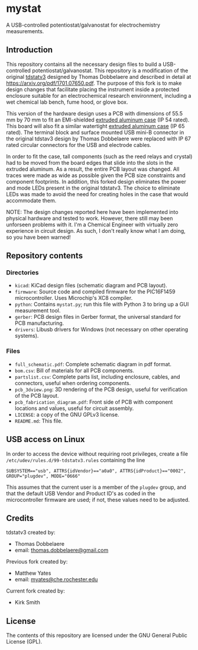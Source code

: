 # mystat

A USB-controlled potentiostat/galvanostat for electrochemistry measurements.

## Introduction
This repository contains all the necessary design files to build a USB-controlled potentiostat/galvanostat.  This repository is a modification of the original [tdstatv3](https://github.com/thomasdob/tdstatv3) designed by Thomas Dobbelaere and described in detail at https://arxiv.org/pdf/1701.07650.pdf.  The purpose of this fork is to make design changes that facilitate placing the instrument inside a protected enclosure suitable for an electrochemical research environment, including a wet chemical lab bench, fume hood, or glove box.

This version of the hardware design uses a PCB with dimensions of 55.5 mm by 70 mm to fit an EMI-shielded [extruded aluminum case](https://www.hammfg.com/files/parts/pdf/1457C801E.pdf) (IP 54 rated).  This board will also fit a similar watertight [extruded aluminum case](https://www.hammfg.com/files/parts/pdf/1457C801.pdf) (IP 65 rated).  The terminal block and surface mounted USB mini-B connector in the original tdstav3 design by Thomas Dobbelaere were replaced with IP 67 rated circular connectors for the USB and electrode cables.

In order to fit the case, tall components (such as the reed relays and crystal) had to be moved from the board edges that slide into the slots in the extruded aluminum.  As a result, the entire PCB layout was changed.  All traces were made as wide as possible given the PCB size constraints and component footprints.  In addition, this forked design eliminates the power and mode LEDs present in the original tdstatv3.  The choice to eliminate LEDs was made to avoid the need for creating holes in the case that would accommodate them.

NOTE:  The design changes reported here have been implemented into physical hardware and tested to work.  However, there still may been unforseen problems with it.  I'm a Chemical Engineer with virtually zero experience in circuit design.  As such, I don't really know what I am doing, so you have been warned!

## Repository contents

### Directories
* `kicad`: KiCad design files (schematic diagram and PCB layout).
* `firmware`: Source code and compiled firmware for the PIC16F1459 microcontroller. Uses Microchip's XC8 compiler.
* `python`: Contains `mystat.py`; run this file with Python 3 to bring up a GUI measurement tool.
* `gerber`: PCB design files in Gerber format, the universal standard for PCB manufacturing.
* `drivers`: Libusb drivers for Windows (not necessary on other operating systems).

### Files
* `full_schematic.pdf`: Complete schematic diagram in pdf format.
* `bom.csv`: Bill of materials for all PCB components.
* `partslist.csv`: Complete parts list, including enclosure, cables, and connectors, useful when ordering components.
* `pcb_3dview.png`: 3D rendering of the PCB design, useful for verification of the PCB layout.
* `pcb_fabrication_diagram.pdf`: Front side of PCB with component locations and values, useful for circuit assembly.
* `LICENSE`: a copy of the GNU GPLv3 license.
* `README.md`: This file.

## USB access on Linux
In order to access the device without requiring root privileges, create a file
`/etc/udev/rules.d/99-tdstatv3.rules` containing the line

```
SUBSYSTEM=="usb", ATTRS{idVendor}=="a0a0", ATTRS{idProduct}=="0002", GROUP="plugdev", MODE="0666"
```
This assumes that the current user is a member of the `plugdev` group, and that the default USB Vendor and Product ID's
as coded in the microcontroller firmware are used; if not, these values need to be adjusted.

## Credits
tdstatv3 created by:

* Thomas Dobbelaere
* email: thomas.dobbelaere@gmail.com

Previous fork created by:

* Matthew Yates
* email: myates@che.rochester.edu

Current fork created by:

* Kirk Smith

## License
The contents of this repository are licensed under the GNU General Public License (GPL).
